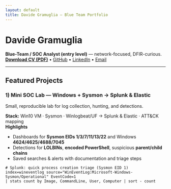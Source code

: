 ```yaml
---
layout: default
title: Davide Gramuglia — Blue Team Portfolio
---
```


# Davide Gramuglia
**Blue-Team / SOC Analyst (entry level)** — network-focused, DFIR-curious.  
[**Download CV (PDF)**](./Davide_Gramuglia_CV.pdf) • [GitHub](https://github.com/davgram) • [LinkedIn](https://www.linkedin.com/in/your-link) • [Email](mailto:your.email@example.com)

---

## Featured Projects

### 1) Mini SOC Lab — Windows + Sysmon → Splunk & Elastic
Small, reproducible lab for log collection, hunting, and detections.

**Stack:** Win10 VM · Sysmon · Winlogbeat/UF → Splunk & Elastic · ATT&CK mapping  
**Highlights**
- Dashboards for **Sysmon EIDs 1/3/7/11/13/22** and Windows **4624/4625/4688/7045**  
- Detections for **LOLBINs**, **encoded PowerShell**, suspicious **parent/child chains**  
- Saved searches & alerts with documentation and triage steps

```spl
# Splunk: quick process creation triage (Sysmon EID 1)
index=wineventlog source="WinEventLog:Microsoft-Windows-Sysmon/Operational" EventCode=1
| stats count by Image, CommandLine, User, Computer | sort - count

